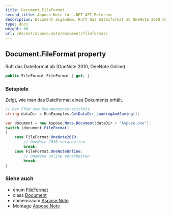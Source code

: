 ```yaml
---
title: Document.FileFormat
second_title: Aspose.Note für .NET-API-Referenz
description: Document eigendom. Ruft das Dateiformat ab OneNote 2010 OneNote Online.
type: docs
weight: 60
url: /de/net/aspose.note/document/fileformat/
---
```

## Document.FileFormat property

Ruft das Dateiformat ab (OneNote 2010, OneNote Online).

```csharp
public FileFormat FileFormat { get; }
```

### Beispiele

Zeigt, wie man das Dateiformat eines Dokuments erhält.

```csharp
// Der Pfad zum Dokumentenverzeichnis.
string dataDir = RunExamples.GetDataDir_LoadingAndSaving();

var document = new Aspose.Note.Document(dataDir + "Aspose.one");
switch (document.FileFormat)
{
    case FileFormat.OneNote2010:
        // OneNote 2010 verarbeiten
        break;
    case FileFormat.OneNoteOnline:
        // OneNote online verarbeiten
        break;
}
```

### Siehe auch

* enum [FileFormat](../../fileformat/)
* class [Document](../)
* namensraum [Aspose.Note](../../document/)
* Montage [Aspose.Note](../../../)


